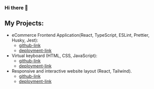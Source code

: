 ### Hi there 👋
## My Projects:
- eCommerce Frontend Application(React, TypeScript, ESLint, Prettier, Husky, Jest):
    - [github-link](https://github.com/papryca/eCommerce-Application)
    - [deployment-link](https://splendorous-bubblegum-f88648.netlify.app/)
- Virtual keyboard (HTML, CSS, JavaScript):
    - [github-link](https://github.com/papryca/virtual-keyboard)
    - [deployment-link](https://papryca.github.io/virtual-keyboard/)
- Responsive and interactive website layout (React, Tailwind).
    - [github-link]([https://github.com/papryca/eCommerce-Application](https://github.com/papryca/Frontend-Assessment-React))
    - [deployment-link](https://precious-mochi-becaaa.netlify.app/)
<!--
**papryca/papryca** is a ✨ _special_ ✨ repository because its `README.md` (this file) appears on your GitHub profile.

Here are some ideas to get you started:

- 🔭 I’m currently working on ...
- 🌱 I’m currently learning 
- 👯 I’m looking to collaborate on ...
- 🤔 I’m looking for help with ...
- 💬 Ask me about ...
- 📫 How to reach me: ...
- 😄 Pronouns: ...
- ⚡ Fun fact: ...
-->

